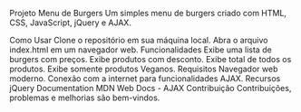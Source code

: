 Projeto Menu de Burgers
Um simples menu de burgers criado com HTML, CSS, JavaScript, jQuery e AJAX.

Como Usar
Clone o repositório em sua máquina local.
Abra o arquivo index.html em um navegador web.
Funcionalidades
Exibe uma lista de burgers com preços.
Exibe produtos com desconto.
Exibe total de todos os produtos.
Exibe somente produtos Veganos.
Requisitos
Navegador web moderno.
Conexão com a internet para funcionalidades AJAX.
Recursos
jQuery Documentation
MDN Web Docs - AJAX
Contribuição
Contribuições, problemas e melhorias são bem-vindos.

